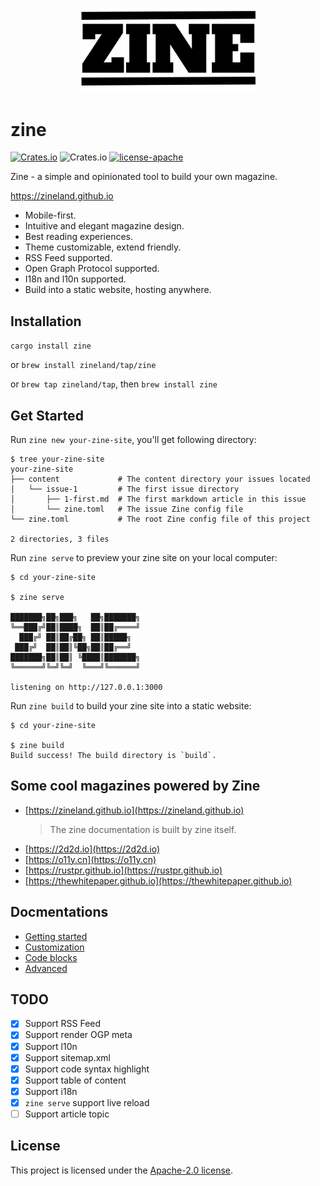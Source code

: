 <p align="center">
    <img align="center" width="280" src="zine.svg">
</p>

# zine

[![Crates.io](https://img.shields.io/crates/v/zine.svg)](https://crates.io/crates/zine)
![Crates.io](https://img.shields.io/crates/d/zine)
[![license-apache](https://img.shields.io/badge/license-Apache-yellow.svg)](./LICENSE)

Zine - a simple and opinionated tool to build your own magazine.

https://zineland.github.io

- Mobile-first.
- Intuitive and elegant magazine design.
- Best reading experiences.
- Theme customizable, extend friendly.
- RSS Feed supported.
- Open Graph Protocol supported.
- I18n and l10n supported.
- Build into a static website, hosting anywhere.

## Installation

`cargo install zine`

or `brew install zineland/tap/zine`

or `brew tap zineland/tap`, then `brew install zine`

## Get Started

Run `zine new your-zine-site`, you'll get following directory:

```
$ tree your-zine-site
your-zine-site
├── content             # The content directory your issues located
│   └── issue-1         # The first issue directory
│       ├── 1-first.md  # The first markdown article in this issue
│       └── zine.toml   # The issue Zine config file
└── zine.toml           # The root Zine config file of this project

2 directories, 3 files
```

Run `zine serve` to preview your zine site on your local computer:

```
$ cd your-zine-site

$ zine serve

███████╗██╗███╗   ██╗███████╗
╚══███╔╝██║████╗  ██║██╔════╝
  ███╔╝ ██║██╔██╗ ██║█████╗
 ███╔╝  ██║██║╚██╗██║██╔══╝
███████╗██║██║ ╚████║███████╗
╚══════╝╚═╝╚═╝  ╚═══╝╚══════╝

listening on http://127.0.0.1:3000
```

Run `zine build` to build your zine site into a static website:

```
$ cd your-zine-site

$ zine build
Build success! The build directory is `build`.
```

## Some cool magazines powered by Zine

- [https://zineland.github.io](https://zineland.github.io)
  > The zine documentation is built by zine itself.
- [https://2d2d.io](https://2d2d.io)
- [https://o11y.cn](https://o11y.cn)
- [https://rustpr.github.io](https://rustpr.github.io)
- [https://thewhitepaper.github.io](https://thewhitepaper.github.io)

## Docmentations

- [Getting started](https://zineland.github.io/getting-started)
- [Customization](https://zineland.github.io/customization)
- [Code blocks](https://zineland.github.io/code-blocks)
- [Advanced](https://zineland.github.io/advanced)

## TODO

- [x] Support RSS Feed
- [x] Support render OGP meta
- [x] Support l10n
- [x] Support sitemap.xml
- [x] Support code syntax highlight
- [x] Support table of content
- [x] Support i18n
- [x] `zine serve` support live reload
- [ ] Support article topic

## License

This project is licensed under the [Apache-2.0 license](./LICENSE).
